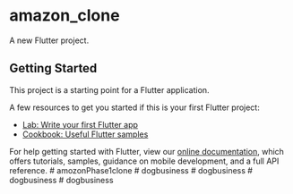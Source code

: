 # amazon_clone

A new Flutter project.

## Getting Started

This project is a starting point for a Flutter application.

A few resources to get you started if this is your first Flutter project:

- [Lab: Write your first Flutter app](https://flutter.dev/docs/get-started/codelab)
- [Cookbook: Useful Flutter samples](https://flutter.dev/docs/cookbook)

For help getting started with Flutter, view our
[online documentation](https://flutter.dev/docs), which offers tutorials,
samples, guidance on mobile development, and a full API reference.
#   a m o z o n P h a s e 1 c l o n e  
 #   d o g b u s i n e s s  
 #   d o g b u s i n e s s  
 #   d o g b u s i n e s s  
 #   d o g b u s i n e s s  
 